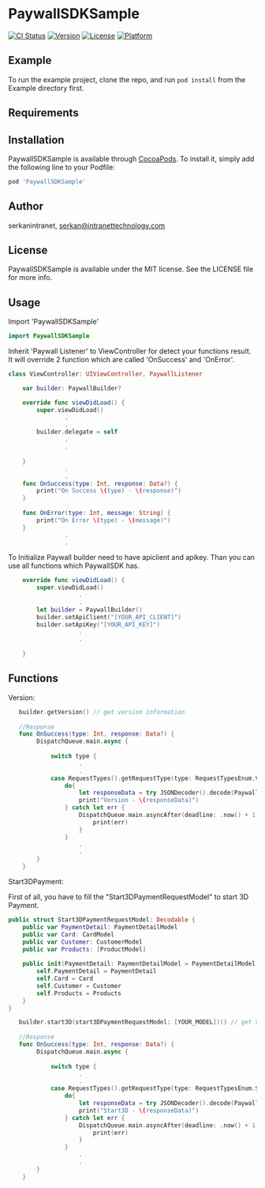 # PaywallSDKSample

[![CI Status](https://img.shields.io/travis/serkanintranet/PaywallSDKSample.svg?style=flat)](https://travis-ci.org/serkanintranet/PaywallSDKSample)
[![Version](https://img.shields.io/cocoapods/v/PaywallSDKSample.svg?style=flat)](https://cocoapods.org/pods/PaywallSDKSample)
[![License](https://img.shields.io/cocoapods/l/PaywallSDKSample.svg?style=flat)](https://cocoapods.org/pods/PaywallSDKSample)
[![Platform](https://img.shields.io/cocoapods/p/PaywallSDKSample.svg?style=flat)](https://cocoapods.org/pods/PaywallSDKSample)

## Example

To run the example project, clone the repo, and run `pod install` from the Example directory first.

## Requirements

## Installation

PaywallSDKSample is available through [CocoaPods](https://cocoapods.org). To install
it, simply add the following line to your Podfile:

```ruby
pod 'PaywallSDKSample'
```

## Author

serkanintranet, serkan@intranettechnology.com

## License

PaywallSDKSample is available under the MIT license. See the LICENSE file for more info.

## Usage

Import 'PaywallSDKSample'

```swift
import PaywallSDKSample
```

Inherit 'Paywall Listener' to ViewController for detect your functions result. It will override 2 function which are called 'OnSuccess' and 'OnError'.

```swift
class ViewController: UIViewController, PaywallListener

    var builder: PaywallBuilder?

    override func viewDidLoad() {
        super.viewDidLoad()
                .
                .
        builder.delegate = self
                .
                .
        
    }
                .
                .
    func OnSuccess(type: Int, response: Data?) {
        print("On Success \(type) - \(response)")
    }
    
    func OnError(type: Int, message: String) {
        print("On Error \(type) - \(message)")
    }
                .
                .
```

To Initialize Paywall builder need to have apiclient and apikey. Than you can use all functions which PaywallSDK has.

```swift
    override func viewDidLoad() {
        super.viewDidLoad()
                    .
                    .
        let builder = PaywallBuilder()
        builder.setApiClient("[YOUR_API_CLIENT]")
        builder.setApiKey("[YOUR_API_KEY]")
                    .
                    .
        
    }

```

## Functions

Version:
```swift
   builder.getVersion() // get version information
   
   //Response
   func OnSuccess(type: Int, response: Data?) {
        DispatchQueue.main.async {
            
            switch type {
                    .
                    .
            case RequestTypes().getRequestType(type: RequestTypesEnum.Version): // get version response
                do{
                    let responseData = try JSONDecoder().decode(PaywallSDKSample.VersionResponse.self, from: response!) //Convert Data to VersionResponseModel
                    print("Version - \(responseData)")
                } catch let err {
                    DispatchQueue.main.asyncAfter(deadline: .now() + 1.0) {
                        print(err)
                    }
                }
                    .
                    .
        }
    }
```
Start3DPayment:

First of all, you have to fill the "Start3DPaymentRequestModel" to start 3D Payment.

```swift
public struct Start3DPaymentRequestModel: Decodable {
    public var PaymentDetail: PaymentDetailModel
    public var Card: CardModel
    public var Customer: CustomerModel
    public var Products: [ProductModel]
    
    public init(PaymentDetail: PaymentDetailModel = PaymentDetailModel(), Card: CardModel = CardModel(), Customer: CustomerModel = CustomerModel(), Products: [ProductModel] = [ProductModel()]) {
        self.PaymentDetail = PaymentDetail
        self.Card = Card
        self.Customer = Customer
        self.Products = Products
    }
}
```

```swift
   builder.start3D(start3DPaymentRequestModel: [YOUR_MODEL])() // get version information
   
   //Response
   func OnSuccess(type: Int, response: Data?) {
        DispatchQueue.main.async {
            
            switch type {
                    .
                    .
            case RequestTypes().getRequestType(type: RequestTypesEnum.Start3D): // start3D response
                do{
                    let responseData = try JSONDecoder().decode(PaywallSDKSample.Start3DResponse.self, from: response!) //Convert Data to Start3DResponseModel
                    print("Start3D - \(responseData)")
                } catch let err {
                    DispatchQueue.main.asyncAfter(deadline: .now() + 1.0) {
                        print(err)
                    }
                }
                    .
                    .
        }
    }
```
